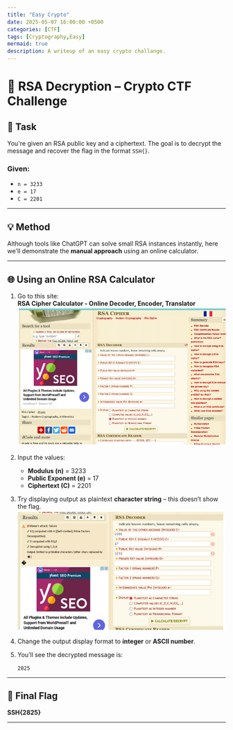 ```yaml
---
title: "Easy Crypto"
date: 2025-05-07 16:00:00 +0500
categories: [CTF]
tags: [Cryptography,Easy]
mermaid: true
description: A writeup of an easy crypto challange.
---
```

# 🔐 RSA Decryption – Crypto CTF Challenge

## 📝 Task  
You're given an RSA public key and a ciphertext. The goal is to decrypt the message and recover the flag in the format `SSH{}`.

### Given:
- `n = 3233`
- `e = 17`
- `C = 2201`

---

## 💡 Method

Although tools like ChatGPT can solve small RSA instances instantly, here we'll demonstrate the **manual approach** using an online calculator.

---

## 🌐 Using an Online RSA Calculator

1. Go to this site:  
   **RSA Cipher Calculator - Online Decoder, Encoder, Translator**  
   ![RSA Input Page](assets/img/rsa-2825-1.png)

2. Input the values:
   - **Modulus (n)** = 3233  
   - **Public Exponent (e)** = 17  
   - **Ciphertext (C)** = 2201

3. Try displaying output as plaintext **character string** – this doesn’t show the flag.  
   ![Wrong Output Format](assets/img/rsa-2825-2.png)

4. Change the output display format to **integer** or **ASCII number**.

5. You’ll see the decrypted message is:  
   ```
   2825
   ```

---

## 🚩 Final Flag  
**SSH{2825}**

---
